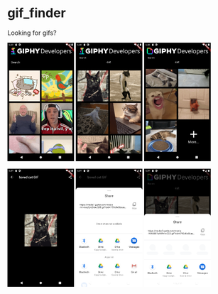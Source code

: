 # gif_finder

Looking for gifs?

<img src="readme_images/01.png" width="150px"> <img src="readme_images/02.png" width="150px"> <img src="readme_images/03.png" width="150px"> 

<img src="readme_images/04.png" width="150px"> <img src="readme_images/05.png" width="150px"> <img src="readme_images/06.png" width="150px">